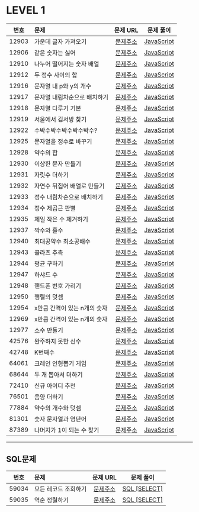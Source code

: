 # LEVEL 1

| 번호  | 문제                         |                               문제 URL                               |                                                                                                              문제 풀이                                                                                                               |
| :---: | :--------------------------- | :------------------------------------------------------------------: | :----------------------------------------------------------------------------------------------------------------------------------------------------------------------------------------------------------------------------------: |
| 12903 | 가운데 글자 가져오기         | [문제주소](https://programmers.co.kr/learn/courses/30/lessons/12903) | [JavaScript](https://velog.io/@jungjaedev/%EC%95%8C%EA%B3%A0%EB%A6%AC%EC%A6%98%ED%94%84%EB%A1%9C%EA%B7%B8%EB%9E%98%EB%A8%B8%EC%8A%A4-%EA%B0%80%EC%9A%B4%EB%8D%B0-%EA%B8%80%EC%9E%90-%EA%B0%80%EC%A0%B8%EC%98%A4%EA%B8%B0-JavaScript) |
| 12906 | 같은 숫자는 싫어             | [문제주소](https://programmers.co.kr/learn/courses/30/lessons/12906) |          [JavaScript](https://velog.io/@jungjaedev/%EC%95%8C%EA%B3%A0%EB%A6%AC%EC%A6%98%ED%94%84%EB%A1%9C%EA%B7%B8%EB%9E%98%EB%A8%B8%EC%8A%A4-%EA%B0%99%EC%9D%80-%EC%88%AB%EC%9E%90%EB%8A%94-%EC%8B%AB%EC%96%B4-JavaScript)          |
| 12910 | 나누어 떨어지는 숫자 배열    | [문제주소](https://programmers.co.kr/learn/courses/30/lessons/12910) |                                                                                          [JavaScript](./12910-나누어_떨어지는_숫자_배열.js)                                                                                          |
| 12912 | 두 정수 사이의 합            | [문제주소](https://programmers.co.kr/learn/courses/30/lessons/12912) |                                                                                              [JavaScript](./12912-두_정수_사이의_합.js)                                                                                              |
| 12916 | 문자열 내 p와 y의 개수       | [문제주소](https://programmers.co.kr/learn/courses/30/lessons/12916) |                                                                                           [JavaScript](./12916-문자열_내_p와_y의_개수.js)                                                                                            |
| 12917 | 문자열 내림차순으로 배치하기 | [문제주소](https://programmers.co.kr/learn/courses/30/lessons/12917) |                                                                                        [JavaScript](./12917-문자열_내림차순으로_배치하기.js)                                                                                         |
| 12918 | 문자열 다루기 기본           | [문제주소](https://programmers.co.kr/learn/courses/30/lessons/12918) |                                                                                             [JavaScript](./12918-문자열_다루기_기본.js)                                                                                              |
| 12919 | 서울에서 김서방 찾기         | [문제주소](https://programmers.co.kr/learn/courses/30/lessons/12919) |                                                                                            [JavaScript](./12919-서울에서_김서방_찾기.js)                                                                                             |
| 12922 | 수박수박수박수박수박수?      | [문제주소](https://programmers.co.kr/learn/courses/30/lessons/12922) |                                                                                           [JavaScript](./12922-수박수박수박수박수박수?.js)                                                                                           |
| 12925 | 문자열을 정수로 바꾸기       | [문제주소](https://programmers.co.kr/learn/courses/30/lessons/12925) |                                                                                           [JavaScript](./12925-문자열을_정수로_바꾸기.js)                                                                                            |
| 12928 | 약수의 합                    | [문제주소](https://programmers.co.kr/learn/courses/30/lessons/12928) |                                                                                                  [JavaScript](./12928-약수의_합.js)                                                                                                  |
| 12930 | 이상한 문자 만들기           | [문제주소](https://programmers.co.kr/learn/courses/30/lessons/12930) |                                                                                             [JavaScript](./12930-이상한_문자_만들기.js)                                                                                              |
| 12931 | 자릿수 더하기                | [문제주소](https://programmers.co.kr/learn/courses/30/lessons/12931) |                                                                                                [JavaScript](./12931-자릿수_더하기.js)                                                                                                |
| 12932 | 자연수 뒤집어 배열로 만들기  | [문제주소](https://programmers.co.kr/learn/courses/30/lessons/12932) |                                                                                         [JavaScript](./12932-자연수_뒤집어_배열로_만들기.js)                                                                                         |
| 12933 | 정수 내림차순으로 배치하기   | [문제주소](https://programmers.co.kr/learn/courses/30/lessons/12933) |                                                                                         [JavaScript](./12933-정수_내림차순으로_배치하기.js)                                                                                          |
| 12934 | 정수 제곱근 판별             | [문제주소](https://programmers.co.kr/learn/courses/30/lessons/12934) |                                                                                              [JavaScript](./12934-정수_제곱근_판별.js)                                                                                               |
| 12935 | 제일 작은 수 제거하기        | [문제주소](https://programmers.co.kr/learn/courses/30/lessons/12935) | [JavaScript](https://velog.io/@jungjaedev/%EC%95%8C%EA%B3%A0%EB%A6%AC%EC%A6%98%ED%94%84%EB%A1%9C%EA%B7%B8%EB%9E%98%EB%A8%B8%EC%8A%A4-%EC%A0%9C%EC%9D%BC-%EC%9E%91%EC%9D%80-%EC%88%98-%EC%A0%9C%EA%B1%B0%ED%95%98%EA%B8%B0JavaScript) |
| 12937 | 짝수와 홀수                  | [문제주소](https://programmers.co.kr/learn/courses/30/lessons/12937) |                                                                                                 [JavaScript](./12937-짝수와_홀수.js)                                                                                                 |
| 12940 | 최대공약수 최소공배수        | [문제주소](https://programmers.co.kr/learn/courses/30/lessons/12940) |                                                                                            [JavaScript](./12940-최대공약수_최소공배수.js)                                                                                            |
| 12943 | 콜라츠 추측                  | [문제주소](https://programmers.co.kr/learn/courses/30/lessons/12943) |                                                                                                 [JavaScript](./12943-콜라츠_추측.js)                                                                                                 |
| 12944 | 평균 구하기                  | [문제주소](https://programmers.co.kr/learn/courses/30/lessons/12944) |                                                                                                 [JavaScript](./12944-평균_구하기.js)                                                                                                 |
| 12947 | 하샤드 수                    | [문제주소](https://programmers.co.kr/learn/courses/30/lessons/12947) |                                                                                                  [JavaScript](./12947-하샤드_수.js)                                                                                                  |
| 12948 | 핸드폰 번호 가리기           | [문제주소](https://programmers.co.kr/learn/courses/30/lessons/12948) |                                                                                             [JavaScript](./12948-핸드폰_번호_가리기.js)                                                                                              |
| 12950 | 행렬의 덧셈                  | [문제주소](https://programmers.co.kr/learn/courses/30/lessons/12950) |                                                                                                 [JavaScript](./12950-행렬의_덧셈.js)                                                                                                 |
| 12954 | x만큼 간격이 있는 n개의 숫자 | [문제주소](https://programmers.co.kr/learn/courses/30/lessons/12954) |                                                                                        [JavaScript](./12954-x만큼_간격이_있는_n개의_숫자.js)                                                                                         |
| 12969 | x만큼 간격이 있는 n개의 숫자 | [문제주소](https://programmers.co.kr/learn/courses/30/lessons/12969) |                                                                                               [JavaScript](./12969-직사각형_별찍기.js)                                                                                               |
| 12977 | 소수 만들기                  | [문제주소](https://programmers.co.kr/learn/courses/30/lessons/12977) |                             [JavaScript](https://velog.io/@jungjaedev/%ED%94%84%EB%A1%9C%EA%B7%B8%EB%9E%98%EB%A8%B8%EC%8A%A4-%EC%95%8C%EA%B3%A0%EB%A6%AC%EC%A6%98-%EB%AC%B8%EC%A0%9C%ED%92%80%EC%9D%B4)                              |
| 42576 | 완주하지 못한 선수           | [문제주소](https://programmers.co.kr/learn/courses/30/lessons/42576) |                                                                                             [JavaScript](./42576-완주하지_못한_선수.js)                                                                                              |
| 42748 | K번째수                      | [문제주소](https://programmers.co.kr/learn/courses/30/lessons/42748) |                             [JavaScript](https://velog.io/@jungjaedev/%EC%95%8C%EA%B3%A0%EB%A6%AC%EC%A6%98%ED%94%84%EB%A1%9C%EA%B7%B8%EB%9E%98%EB%A8%B8%EC%8A%A4-K%EB%B2%88%EC%A7%B8%EC%88%98JavaScript)                             |
| 64061 | 크레인 인형뽑기 게임         | [문제주소](https://programmers.co.kr/learn/courses/30/lessons/64061) |                                                                                            [JavaScript](./64061-크레인_인형뽑기_게임.js)                                                                                             |
| 68644 | 두 개 뽑아서 더하기          | [문제주소](https://programmers.co.kr/learn/courses/30/lessons/68644) |     [JavaScript](https://velog.io/@jungjaedev/%EC%95%8C%EA%B3%A0%EB%A6%AC%EC%A6%98%ED%94%84%EB%A1%9C%EA%B7%B8%EB%9E%98%EB%A8%B8%EC%8A%A4-%EB%91%90-%EA%B0%9C-%EB%BD%91%EC%95%84%EC%84%9C-%EB%8D%94%ED%95%98%EA%B8%B0-JavaScript)     |
| 72410 | 신규 아이디 추천             | [문제주소](https://programmers.co.kr/learn/courses/30/lessons/72410) |          [JavaScript](https://velog.io/@jungjaedev/%EC%95%8C%EA%B3%A0%EB%A6%AC%EC%A6%98%ED%94%84%EB%A1%9C%EA%B7%B8%EB%9E%98%EB%A8%B8%EC%8A%A4-%EC%8B%A0%EA%B7%9C-%EC%95%84%EC%9D%B4%EB%94%94-%EC%B6%94%EC%B2%9C-JavaScript)          |
| 76501 | 음양 더하기                  | [문제주소](https://programmers.co.kr/learn/courses/30/lessons/76501) |                    [JavaScript](https://velog.io/@jungjaedev/%EC%95%8C%EA%B3%A0%EB%A6%AC%EC%A6%98%ED%94%84%EB%A1%9C%EA%B7%B8%EB%9E%98%EB%A8%B8%EC%8A%A4-%EC%9D%8C%EC%96%91-%EB%8D%94%ED%95%98%EA%B8%B0JavaScript)                    |
| 77884 | 약수의 개수와 덧셈           | [문제주소](https://programmers.co.kr/learn/courses/30/lessons/77884) |      [JavaScript](https://velog.io/@jungjaedev/%EC%95%8C%EA%B3%A0%EB%A6%AC%EC%A6%98%ED%94%84%EB%A1%9C%EA%B7%B8%EB%9E%98%EB%A8%B8%EC%8A%A4-%EC%95%BD%EC%88%98%EC%9D%98-%EA%B0%9C%EC%88%98%EC%99%80-%EB%8D%A7%EC%85%88JavaScript)      |
| 81301 | 숫자 문자열과 영단어         | [문제주소](https://programmers.co.kr/learn/courses/30/lessons/81301) |                                                                                            [JavaScript](./81301-숫자_문자열과_영단어.js)                                                                                             |
| 87389 | 나머지가 1이 되는 수 찾기    | [문제주소](https://programmers.co.kr/learn/courses/30/lessons/87389) |                                                                                          [JavaScript](./87389-나머지가_1이_되는_수_찾기.js)                                                                                          |

---

## SQL문제

| 번호  | 문제                 |                               문제 URL                               |                    문제 풀이                     |
| :---: | :------------------- | :------------------------------------------------------------------: | :----------------------------------------------: |
| 59034 | 모든 레코드 조회하기 | [문제주소](https://programmers.co.kr/learn/courses/30/lessons/59034) | [SQL [SELECT]](./59034-모든_레코드_조회하기.sql) |
| 59035 | 역순 정렬하기        | [문제주소](https://programmers.co.kr/learn/courses/30/lessons/59035) |    [SQL [SELECT]](./59035-역순_정렬하기-.sql)    |
